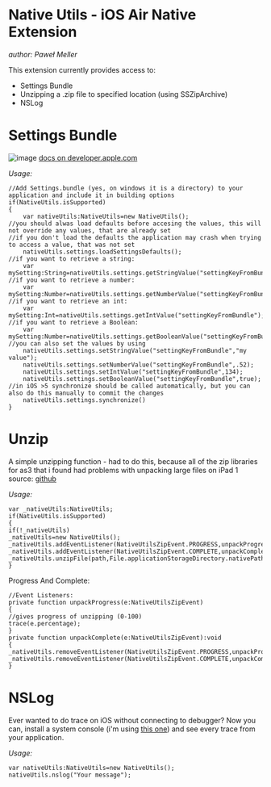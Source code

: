 # Native Utils - iOS Air Native Extension
*author: Paweł Meller*

This extension currently provides access to:

- Settings Bundle
- Unzipping a .zip file to specified location (using SSZipArchive)
- NSLog

# Settings Bundle #
![image](screen.png)
[docs on developer.apple.com](http://developer.apple.com/library/ios/#DOCUMENTATION/Cocoa/Conceptual/UserDefaults/Preferences/Preferences.html)

*Usage:*

    //Add Settings.bundle (yes, on windows it is a directory) to your application and include it in building options
	if(NativeUtils.isSupported)
	{
		var nativeUtils:NativeUtils=new NativeUtils();
	//you should alwas load defaults before accesing the values, this will not override any values, that are already set
	//if you don't load the defaults the application may crash when trying to access a value, that was not set
		nativeUtils.settings.loadSettingsDefaults();
	//if you want to retrieve a string:
		var mySetting:String=nativeUtils.settings.getStringValue("settingKeyFromBundle");
	//if you want to retrieve a number:
		var mySetting:Number=nativeUtils.settings.getNumberValue("settingKeyFromBundle");
	//if you want to retrieve an int:
		var mySetting:Int=nativeUtils.settings.getIntValue("settingKeyFromBundle");
	//if you want to retrieve a Boolean:
		var mySetting:Number=nativeUtils.settings.getBooleanValue("settingKeyFromBundle");
	//you can also set the values by using
		nativeUtils.settings.setStringValue("settingKeyFromBundle","my value");
		nativeUtils.settings.setNumberValue("settingKeyFromBundle",.52);
		nativeUtils.settings.setIntValue("settingKeyFromBundle",134);
		nativeUtils.settings.setBooleanValue("settingKeyFromBundle",true);
	//in iOS >5 synchronize should be called automatically, but you can also do this manually to commit the changes
		nativeUtils.settings.synchronize()
	}

# Unzip #
A simple unzipping function - had to do this, because all of the zip libraries for as3 that i found had problems with unpacking large files on iPad 1
source: [github](https://github.com/samsoffes/ssziparchive)

*Usage:*

	var _nativeUtils:NativeUtils;
	if(NativeUtils.isSupported)
	{
	if(!_nativeUtils)
	_nativeUtils=new NativeUtils();
	_nativeUtils.addEventListener(NativeUtilsZipEvent.PROGRESS,unpackProgress);
	_nativeUtils.addEventListener(NativeUtilsZipEvent.COMPLETE,unpackComplete);
	_nativeUtils.unzipFile(path,File.applicationStorageDirectory.nativePath);
	}
Progress And Complete:

	//Event Listeners:
	private function unpackProgress(e:NativeUtilsZipEvent)
	{
	//gives progress of unzipping (0-100)
	trace(e.percentage);
	}
	private function unpackComplete(e:NativeUtilsZipEvent):void
	{
	_nativeUtils.removeEventListener(NativeUtilsZipEvent.PROGRESS,unpackProgress);
	_nativeUtils.removeEventListener(NativeUtilsZipEvent.COMPLETE,unpackComplete);
	}

# NSLog #
Ever wanted to do trace on iOS without connecting to debugger? Now you can, install a system console
(i'm using [this one](http://itunes.apple.com/pl/app/system-console/id431158981?mt=8 "this one")) and see every trace from your application.

*Usage:*

 	var nativeUtils:NativeUtils=new NativeUtils();
 	nativeUtils.nslog("Your message");

